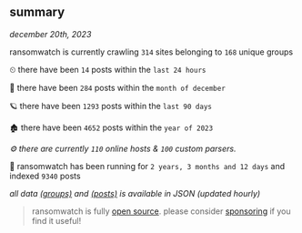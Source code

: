 
## summary
_december 20th, 2023_

ransomwatch is currently crawling `314` sites belonging to `168` unique groups

⏲ there have been `14` posts within the `last 24 hours`

🦈 there have been `284` posts within the `month of december`

🪐 there have been `1293` posts within the `last 90 days`

🏚 there have been `4652` posts within the `year of 2023`

_⚙️ there are currently `110` online hosts & `100` custom parsers._

🦕 ransomwatch has been running for `2 years, 3 months and 12 days` and indexed `9340` posts

_all data  [(groups)](http://ransomwhat.telemetry.ltd/groups) and [(posts)](http://ransomwhat.telemetry.ltd/posts) is available in JSON (updated hourly)_

> ransomwatch is fully [open source](https://github.com/joshhighet/ransomwatch#ransomwatch--). please consider [sponsoring](https://github.com/sponsors/joshhighet) if you find it useful!

